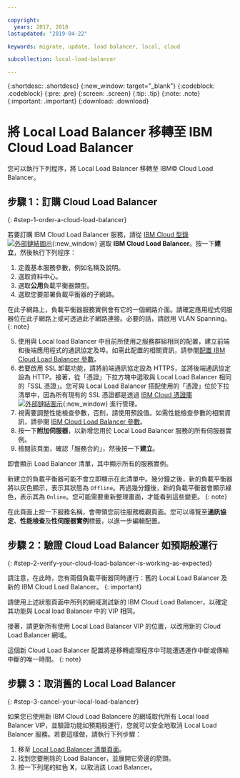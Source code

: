 ```yaml
---

copyright:
  years: 2017, 2018
lastupdated: "2019-04-22"

keywords: migrate, update, load balancer, local, cloud

subcollection: local-load-balancer

---
```


{:shortdesc: .shortdesc}
{:new_window: target="_blank"}
{:codeblock: .codeblock}
{:pre: .pre}
{:screen: .screen}
{:tip: .tip}
{:note: .note}
{:important: .important}
{:download: .download}

# 將 Local Load Balancer 移轉至 IBM Cloud Load Balancer

您可以執行下列程序，將 Local Load Balancer 移轉至 IBM© Cloud Load Balancer。

## 步驟 1：訂購 Cloud Load Balancer
{: #step-1-order-a-cloud-load-balancer}

若要訂購 IBM Cloud Load Balancer 服務，請從 [IBM Cloud 型錄 ![外部鏈結圖示](../../icons/launch-glyph.svg "外部鏈結圖示")]( https://cloud.ibm.com/catalog/infrastructure/load-balancer-group){:new_window} 選取 **IBM Cloud Load Balancer**。按一下**建立**，然後執行下列程序：

1. 定義基本服務參數，例如名稱及說明。
2. 選取資料中心。
3. 選取**公用**負載平衡器類型。
4. 選取您要部署負載平衡器的子網路。

  在此子網路上，負載平衡器服務實例會有它的一個網路介面。請確定應用程式伺服器位在此子網路上或可透過此子網路連接。必要的話，請啟用 VLAN Spanning。
  {: note}

5. 使用與 Local load Balancer 中目前所使用之服務群組相同的配置，建立前端和後端應用程式的通訊協定及埠。如需此配置的相關資訊，請參閱[配置 IBM Cloud Load Balancer 參數](/docs/infrastructure/loadbalancer-service?topic=loadbalancer-service-configuring-ibm-cloud-load-balancer-parameters#configuring-ibm-cloud-load-balancer-parameters)。
6. 若要啟用 SSL 卸載功能，請將前端通訊協定設為 HTTPS，並將後端通訊協定設為 HTTP。接著，從「憑證」下拉方塊中選取與 Local Load Balancer 相同的「SSL 憑證」。您可與 Local Load Balancer 搭配使用的「憑證」位於下拉清單中，因為所有現有的 SSL 憑證都是透過 [IBM Cloud 憑證庫  ![外部鏈結圖示 ](../../icons/launch-glyph.svg "外部鏈結圖示 ")](https://cloud.ibm.com/classic/security/sslcerts){:new_window} 進行管理。
7. 視需要調整性能檢查參數，否則，請使用預設值。如需性能檢查參數的相關資訊，請參閱 [IBM Cloud Load Balancer 參數](/docs/infrastructure/loadbalancer-service?topic=loadbalancer-service-configuring-ibm-cloud-load-balancer-parameters#configure-health-checks)。
8. 按一下**附加伺服器**，以新增您用於 Local Load Balancer 服務的所有伺服器實例。
9. 檢閱該頁面，確認「服務合約」，然後按一下**建立**。

即會顯示 Load Balancer 清單，其中顯示所有的服務實例。

新建立的負載平衡器可能不會立即顯示在此清單中。幾分鐘之後，新的負載平衡器將以灰色顯示，表示其狀態為 `Offline`。再過幾分鐘後，新的負載平衡器會顯示綠色，表示其為 `Online`。您可能需要重新整理畫面，才能看到這些變更。
{: note}

在此頁面上按一下服務名稱，會帶領您前往服務概觀頁面。您可以導覽至**通訊協定**、**性能檢查**及**性伺服器實例**標籤，以進一步編輯配置。

## 步驟 2：驗證 Cloud Load Balancer 如預期般運行
{: #step-2-verify-your-cloud-load-balancer-is-working-as-expected}

請注意，在此時，您有兩個負載平衡器同時運行：舊的 Local Load Balancer 及新的 IBM Cloud Load Balancer。
{: important}

請使用上述狀態頁面中所列的網域測試新的 IBM Cloud Load Balancer，以確定其功能與 Local load Balancer 中的 VIP 相同。

接著，請更新所有使用 Local Load Balancer VIP 的位置，以改用新的 Cloud Load Balancer 網域。

這個新 Cloud Load Balancer 配置將是移轉處理程序中可能遭遇運作中斷或傳輸中斷的唯一時間。
{: note}

## 步驟 3：取消舊的 Local Load Balancer
{: #step-3-cancel-your-local-load-balancer}

如果您已使用新 IBM Cloud Load Balancere 的網域取代所有 Local load Balancer VIP，並驗證功能如預期般運行，您就可以安全地取消 Local Load Balancer 服務。若要這樣做，請執行下列步驟：

1. 移至 [Local Load Balancer 清單頁面](https://cloud.ibm.com/classic/network/loadbalancing/local)。
2. 找到您要刪除的 Load Balancer，並展開它旁邊的箭頭。
3. 按一下列尾的紅色 **X**，以取消該 Load Balancer。
